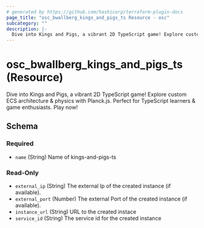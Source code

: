 ```yaml
---
# generated by https://github.com/hashicorp/terraform-plugin-docs
page_title: "osc_bwallberg_kings_and_pigs_ts Resource - osc"
subcategory: ""
description: |-
  Dive into Kings and Pigs, a vibrant 2D TypeScript game! Explore custom ECS architecture &amp; physics with Planck.js. Perfect for TypeScript learners &amp; game enthusiasts. Play now!
---
```


# osc_bwallberg_kings_and_pigs_ts (Resource)

Dive into Kings and Pigs, a vibrant 2D TypeScript game! Explore custom ECS architecture &amp; physics with Planck.js. Perfect for TypeScript learners &amp; game enthusiasts. Play now!



<!-- schema generated by tfplugindocs -->
## Schema

### Required

- `name` (String) Name of kings-and-pigs-ts

### Read-Only

- `external_ip` (String) The external Ip of the created instance (if available).
- `external_port` (Number) The external Port of the created instance (if available).
- `instance_url` (String) URL to the created instace
- `service_id` (String) The service id for the created instance
